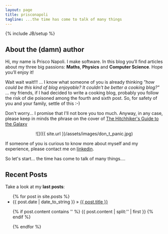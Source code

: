 ```yaml
---
layout: page
title: prisconapoli
tagline: ...the time has come to talk of many things
---
```

{% include JB/setup %}

## About the (damn) author 
Hi, my name is Prisco Napoli. I make software. In this blog you’ll find articles about my three big passions: **Maths**, **Physics** and **Computer Science**. Hope you’ll enjoy it! 

Wait wait wait!!! ... I know what someone of you is already thinking *"how could be this kind of blog enjoyable? It couldn't be better a cooking blog?"* 
 ... my friends, if I had decided to write a cooking blog, probably you follow the risk of die poisoned among the fourth and sixth post. So, for safety of you and your family, settle of this :-) 

Don't worry... I promise that I'll not bore you too much.  Anyway, in any case, please keep in minds the phrase on the cover of [The Hitchhiker's Guide to the Galaxy](http://en.wikipedia.org/wiki/The_Hitchhiker%27s_Guide_to_the_Galaxy)  

<div style="text-align:center" markdown="1">
![]({{ site.url }}/assets/images/don_t_panic.jpg)
</div>


If someone of you is curious to know more about myself and my experience, please contact me on [linkedin](http://ie.linkedin.com/in/prisconapoli/). 

So let's start... the time has come to talk of many things....

## Recent Posts

Take a look at my **last posts**:

<ul class="posts">
  {% for post in site.posts %}
    <li>
    <span>{{ post.date | date_to_string }}</span> &raquo; <a href="{{ BASE_PATH }}{{ post.url }}">{{ post.title }}</a>
    <p>{% if post.content contains '<!--more-->' %}
        {{ post.content | split:'<!--more-->' | first }}
    {% endif %}</p>
    </li>
  {% endfor %}
</ul>